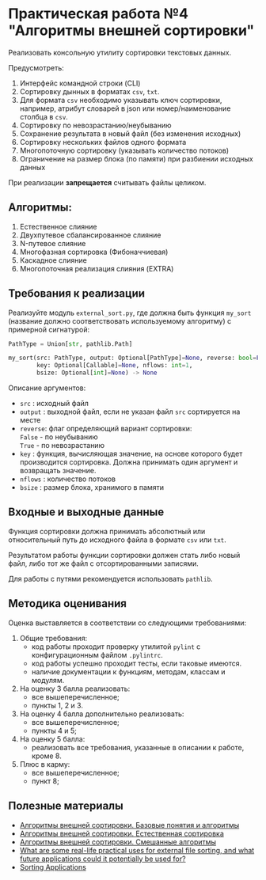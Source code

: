 # Практическая работа №4 "Алгоритмы внешней сортировки"

Реализовать консольную утилиту сортировки текстовых данных.

Предусмотреть:
1. Интерфейс командной строки (CLI)
2. Сортировку дынных в форматах `csv`, `txt`.
3. Для форматa `csv` необходимо указывать ключ сортировки,
например, атрибут словарей в json или номер/наименование столбца в
`csv`.
4. Сортировку по невозрастанию/неубыванию
5. Сохранение результата в новый файл (без изменения исходных)
6. Сортировку нескольких файлов одного формата
7. Многопоточную сортировку (указывать количество потоков)
8. Ограничение на размер блока (по памяти) при разбиении исходных данных

При реализации **запрещается** считывать файлы целиком.

## Алгоритмы:

1) Естественное слияние
2) Двухпутевое сбалансированное слияние
3) N-путевое слияние
4) Многофазная сортировка (Фибоначчиевая)
5) Каскадное слияние
6) Многопоточная реализация слияния (EXTRA)

##  Требования к реализации

Реализуйте модуль ```external_sort.py```, где должна быть функция
```my_sort``` (название должно соответствовать используемому алгоритму)
с примерной сигнатурой:

```python
PathType = Union[str, pathlib.Path]

my_sort(src: PathType, output: Optional[PathType]=None, reverse: bool=False,
		key: Optional[Callable]=None, nflows: int=1,
        bsize: Optional[int]=None) -> None
```

Описание аргументов:

- ```src```    : исходный файл
- ```output``` : выходной файл, если не указан файл `src` сортируется
                  на месте
- ```reverse```: флаг определяющий вариант сортировки:<br>
		 		 ```False``` - по неубыванию<br>
		   		 ```True``` - по невозрастанию<br>
- ```key```    : функция, вычисляющая значение, на основе
		   		 которого будет производится сортировка.
		   		 Должна принимать один аргумент и возвращать значение.
- ```nflows``` : количество потоков
- ```bsize```  : размер блока, хранимого в памяти

## Входные и выходные данные

Функция сортировки должна принимать абсолютный или относительный путь
до исходного файла в формате `csv` или `txt`.

Результатом работы функции сортировки должен стать либо новый файл,
либо тот же файл с отсортированными записями.

Для работы с путями рекомендуется использовать `pathlib`.

## Методика оценивания

Оценка выставляется в соответствии со следующими требованиями:

1) Общие требования:
    - код работы проходит проверку утилитой `pylint` с конфигурационным файлом `.pylintrc`.
    - код работы успешно проходит тесты, если таковые имеются.
    - наличие документации к функциям, методам, классам и модулям.
2) На оценку 3 балла реализовать:
    - все вышеперечисленное;
    - пункты 1, 2 и 3.
3) На оценку 4 балла дополнительно реализовать:
    - все вышеперечисленное;
    - пункты 4 и 5;
4) На оценку 5 балла:
    - реализовать все требования, указанные в описании к работе, кроме 8.
5) Плюс в карму:
    - все вышеперечисленное;
    - пункт 8;

## Полезные материалы

- [Алгоритмы внешней сортировки. Базовые понятия и алгоритмы](https://cpct.sibsutis.ru/~artpol/downloads/prog/2012_2013/s2/prog_s2_lect5p1_v4.pdf)
- [Алгоритмы внешней сортировки. Естественная сортировка](https://cpct.sibsutis.ru/~artpol/downloads/prog/2012_2013/s2/prog_s2_lect5p2_v3.pdf)
- [Алгоритмы внешней сортировки. Смешанные алгоритмы](https://cpct.sibsutis.ru/~artpol/downloads/prog/2012_2013/s2/prog_s2_lect5p3_v3.pdf)
- [What are some real-life practical uses for external file sorting, and what future applications could it potentially be used for?](https://www.quora.com/What-are-some-real-life-practical-uses-for-external-file-sorting-and-what-future-applications-could-it-potentially-be-used-for)
- [Sorting Applications](https://algs4.cs.princeton.edu/25applications/)
